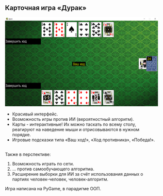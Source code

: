 ## Карточная игра «Дурак» <br>

![Превью](https://github.com/dvornikov-d-a/Fool/blob/main/info/preview.png)

+ Красивый интерфейс. 
+ Возможность игры против ИИ (вероятностный алгоритм). 
+ Карты - интерактивные! Их можно таскать по всему столу, 
 реагируют на наведение мыши и отрисовываются в нужном порядке. 
+ Игровые подсказки типа «Ваш ход!», «Ход противника», «Победа!». 
<br>
Также в перспективе:  

1. Возможность играть по сети.
2. ... против самообучающего алгоритма.
3. Расширение выборки для ИИ за счёт использования данных о партиях человек-человек, человек-алгоритм.

Игра написана на PyGame, в парадигме ООП.
